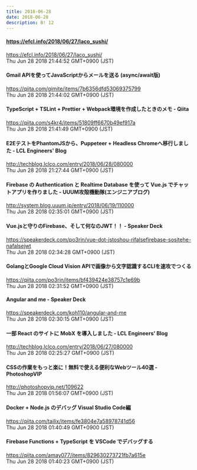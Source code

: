 ```yaml
---
title: 2018-06-28
date: 2018-06-28
description: B! 12
---
```


#### https://efcl.info/2018/06/27/laco_sushi/
https://efcl.info/2018/06/27/laco_sushi/<br>
Thu Jun 28 2018 21:44:52 GMT+0900 (JST)<br>


#### Gmail APIを使ってJavaScriptからメールを送る (async/await版)
https://qiita.com/gimite/items/7b6356dfd53069375799<br>
Thu Jun 28 2018 21:44:02 GMT+0900 (JST)<br>


#### TypeScript + TSLint + Prettier + Webpack環境を作成したときのメモ - Qiita
https://qiita.com/s4kr4/items/51809ff6670b49ef917a<br>
Thu Jun 28 2018 21:41:49 GMT+0900 (JST)<br>


#### E2EテストをPhantomJSから、Puppeteer + Headless Chromeへ移行しました - LCL Engineers' Blog
http://techblog.lclco.com/entry/2018/06/28/080000<br>
Thu Jun 28 2018 21:27:44 GMT+0900 (JST)<br>


#### Firebase の Authentication と Realtime Database を使って Vue.js でチャットアプリを作りました - UUUM攻殻機動隊(エンジニアブログ)
http://system.blog.uuum.jp/entry/2018/06/19/110000<br>
Thu Jun 28 2018 02:35:01 GMT+0900 (JST)<br>


#### Vue.jsと守りのFirebase、そして何なのJWT！！ - Speaker Deck
https://speakerdeck.com/po3rin/vue-dot-jstoshou-rifalsefirebase-sositehe-nafalsejwt<br>
Thu Jun 28 2018 02:34:28 GMT+0900 (JST)<br>


#### GolangとGoogle Cloud Vision APIで画像から文字認識するCLIを速攻でつくる
https://qiita.com/po3rin/items/bf439424e38757c1e69b<br>
Thu Jun 28 2018 02:31:52 GMT+0900 (JST)<br>


#### Angular and me - Speaker Deck
https://speakerdeck.com/koh110/angular-and-me<br>
Thu Jun 28 2018 02:30:15 GMT+0900 (JST)<br>


#### 一部 React のサイトに MobX を導入しました - LCL Engineers' Blog
http://techblog.lclco.com/entry/2018/06/27/080000<br>
Thu Jun 28 2018 02:25:27 GMT+0900 (JST)<br>


#### CSSの作業をもっと楽に！無料で使える便利なWebツール40選 - PhotoshopVIP
http://photoshopvip.net/109622<br>
Thu Jun 28 2018 01:56:07 GMT+0900 (JST)<br>


#### Docker + Node.js のデバッグ Visual Studio Code編
https://qiita.com/tailix/items/fe3804e7a58978741d56<br>
Thu Jun 28 2018 01:40:49 GMT+0900 (JST)<br>


#### Firebase Functions + TypeScript を VSCode でデバッグする
https://qiita.com/amay077/items/829630273721fb7a615e<br>
Thu Jun 28 2018 01:40:23 GMT+0900 (JST)<br>



